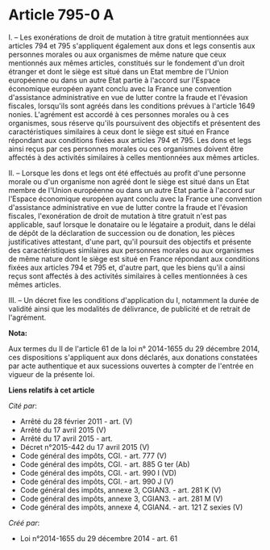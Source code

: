 # Article 795-0 A

I. – Les exonérations de droit de mutation à titre gratuit mentionnées aux articles 794 et 795 s'appliquent également aux
dons et legs consentis aux personnes morales ou aux organismes de même nature que ceux mentionnés aux mêmes articles,
constitués sur le fondement d'un droit étranger et dont le siège est situé dans un Etat membre de l'Union européenne ou dans
un autre Etat partie à l'accord sur l'Espace économique européen ayant conclu avec la France une convention d'assistance
administrative en vue de lutter contre la fraude et l'évasion fiscales, lorsqu'ils sont agréés dans les conditions prévues à
l'article 1649 nonies. L'agrément est accordé à ces personnes morales ou à ces organismes, sous réserve qu'ils poursuivent
des objectifs et présentent des caractéristiques similaires à ceux dont le siège est situé en France répondant aux conditions
fixées aux articles 794 et 795. Les dons et legs ainsi reçus par ces personnes morales ou ces organismes doivent être
affectés à des activités similaires à celles mentionnées aux mêmes articles.

II. – Lorsque les dons et legs ont été effectués au profit d'une personne morale ou d'un organisme non agréé dont le siège
est situé dans un Etat membre de l'Union européenne ou dans un autre Etat partie à l'accord sur l'Espace économique européen
ayant conclu avec la France une convention d'assistance administrative en vue de lutter contre la fraude et l'évasion
fiscales, l'exonération de droit de mutation à titre gratuit n'est pas applicable, sauf lorsque le donataire ou le légataire
a produit, dans le délai de dépôt de la déclaration de succession ou de donation, les pièces justificatives attestant, d'une
part, qu'il poursuit des objectifs et présente des caractéristiques similaires aux personnes morales ou aux organismes de
même nature dont le siège est situé en France répondant aux conditions fixées aux articles 794 et 795 et, d'autre part, que
les biens qu'il a ainsi reçus sont affectés à des activités similaires à celles mentionnées à ces mêmes articles.

III. – Un décret fixe les conditions d'application du I, notamment la durée de validité ainsi que les modalités de
délivrance, de publicité et de retrait de l'agrément.

**Nota:**

Aux termes du II de l'article 61 de la loi n° 2014-1655 du 29 décembre 2014, ces dispositions s'appliquent aux dons déclarés,
aux donations constatées par acte authentique et aux sucessions ouvertes à compter de l'entrée en vigueur de la présente loi.

**Liens relatifs à cet article**

_Cité par_:

  - Arrêté du 28 février 2011 - art. (V)
  - Arrêté du 17 avril 2015 (V)
  - Arrêté du 17 avril 2015 - art.
  - Décret n°2015-442 du 17 avril 2015 (V)
  - Code général des impôts, CGI. - art. 777 (V)
  - Code général des impôts, CGI. - art. 885 G ter (Ab)
  - Code général des impôts, CGI. - art. 990 I (VD)
  - Code général des impôts, CGI. - art. 990 J (V)
  - Code général des impôts, annexe 3, CGIAN3. - art. 281 K (V)
  - Code général des impôts, annexe 3, CGIAN3. - art. 281 M (V)
  - Code général des impôts, annexe 4, CGIAN4. - art. 121 Z sexies (V)

_Créé par_:

  - Loi n°2014-1655 du 29 décembre 2014 - art. 61
